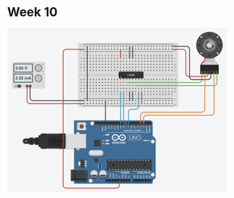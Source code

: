 # Week 10

![](https://github.com/earthsaharat/MicroProcessor-Lab/blob/master/Week10/circuit.png)

```c++

```
